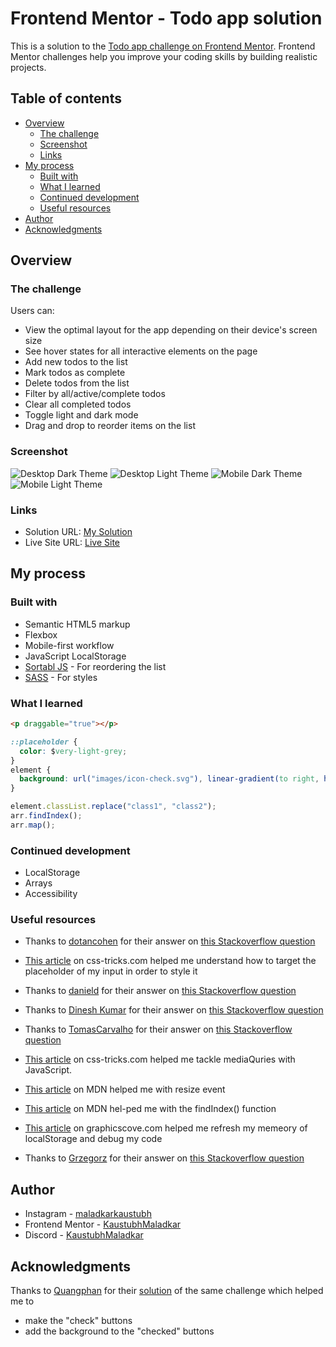 # Frontend Mentor - Todo app solution

This is a solution to the [Todo app challenge on Frontend Mentor](https://www.frontendmentor.io/challenges/todo-app-Su1_KokOW). Frontend Mentor challenges help you improve your coding skills by building realistic projects.

## Table of contents

- [Overview](#overview)
  - [The challenge](#the-challenge)
  - [Screenshot](#screenshot)
  - [Links](#links)
- [My process](#my-process)
  - [Built with](#built-with)
  - [What I learned](#what-i-learned)
  - [Continued development](#continued-development)
  - [Useful resources](#useful-resources)
- [Author](#author)
- [Acknowledgments](#acknowledgments)

## Overview

### The challenge

Users can:

- View the optimal layout for the app depending on their device's screen size
- See hover states for all interactive elements on the page
- Add new todos to the list
- Mark todos as complete
- Delete todos from the list
- Filter by all/active/complete todos
- Clear all completed todos
- Toggle light and dark mode
- Drag and drop to reorder items on the list

### Screenshot

![Desktop Dark Theme](./screenshots/desktop-dark.png)
![Desktop Light Theme](./screenshots/desktop-light.png)
![Mobile Dark Theme](./screenshots/mobile-dark.png)
![Mobile Light Theme](./screenshots/mobile-light.png)

### Links

- Solution URL: [My Solution]([https://your-solution-url.com](https://www.frontendmentor.io/solutions/mobile-first-solution-to-todo-app-using-flexbox-scss-and-localstorage-monQFfG1gz))
- Live Site URL: [Live Site](https://kaustubhmaladkar.github.io/Todo-App/)

## My process

### Built with

- Semantic HTML5 markup
- Flexbox
- Mobile-first workflow
- JavaScript LocalStorage
- [Sortabl JS](https://sortablejs.github.io/Sortable/) - For reordering the list
- [SASS](https://sass-lang.com/) - For styles

### What I learned

```html
<p draggable="true"></p>
```

```css
::placeholder {
  color: $very-light-grey;
}
element {
  background: url("images/icon-check.svg"), linear-gradient(to right, hsl(192, 100%, 67%), hsl(280, 87%, 65%));
}
```

```js
element.classList.replace("class1", "class2");
arr.findIndex();
arr.map();
```

### Continued development

- LocalStorage
- Arrays
- Accessibility

### Useful resources

- Thanks to [dotancohen](https://stackoverflow.com/users/343302/dotancohen) for their answer on [this Stackoverflow question](https://stackoverflow.com/questions/9264835/how-to-align-an-input-tag-to-the-center-without-specifying-the-width)

- [This article](https://css-tricks.com/almanac/selectors/p/placeholder/) on css-tricks.com helped me understand how to target the placeholder of my input in order to style it

- Thanks to [danield](https://stackoverflow.com/users/703717/danield) for their answer on [this Stackoverflow question](https://stackoverflow.com/questions/35269947/how-can-i-align-one-item-right-with-flexbox/35270047#35270047)

- Thanks to [Dinesh Kumar](https://stackoverflow.com/users/1782556/dinesh-kumar) for their answer on [this Stackoverflow question](https://stackoverflow.com/questions/16629561/why-is-vertical-align-middle-not-working-on-my-span-or-div)

- Thanks to [TomasCarvalho](https://stackoverflow.com/users/2446264/tomascarvalho) for their answer on [this Stackoverflow question](https://stackoverflow.com/questions/51303211/how-to-add-item-to-local-storage)

- [This article](https://css-tricks.com/working-with-javascript-media-queries/) on css-tricks.com helped me tackle mediaQuries with JavaScript.

- [This article](https://developer.mozilla.org/en-US/docs/Web/API/Window/resize_event[]) on MDN helped me with resize event

- [This article](https://developer.mozilla.org/en-US/docs/Web/JavaScript/Reference/Global_Objects/Array/findIndex) on MDN hel-ped me with the findIndex() function

- [This article](https://graphicscove.com/why-does-localstorage-getitem-log-object-object) on graphicscove.com helped me refresh my memeory of localStorage and debug my code

- Thanks to [Grzegorz](https://stackoverflow.com/users/1430632/grzegorz) for their answer on [this Stackoverflow question](https://stackoverflow.com/questions/34807614/should-i-wait-for-domcontentloaded-event-if-i-place-a-script-tag-at-the-end-0of-a)

## Author

- Instagram - [maladkarkaustubh](https://www.instagram.com/maladkarkaustubh/)
- Frontend Mentor - [KaustubhMaladkar](https://www.frontendmentor.io/profile/KaustubhMaladkar)
- Discord - [KaustubhMaladkar](discordapp.com/879677662795280445)

## Acknowledgments

Thanks to [Quangphan](https://www.frontendmentor.io/profile/quangnphan) for their [solution](https://www.frontendmentor.io/solutions/todo-app-Z3uvRFUqu) of the same challenge which helped me to

- make the "check" buttons
- add the background to the "checked" buttons
